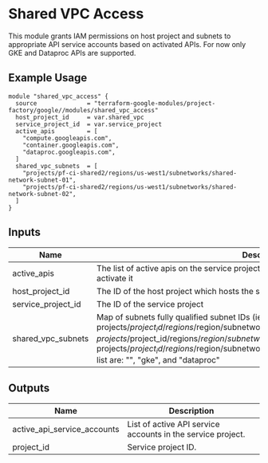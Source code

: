 # Shared VPC Access

This module grants IAM permissions on host project and subnets to appropriate API service accounts based on activated
APIs. For now only GKE and Dataproc APIs are supported.

## Example Usage
```hcl
module "shared_vpc_access" {
  source              = "terraform-google-modules/project-factory/google//modules/shared_vpc_access"
  host_project_id     = var.shared_vpc
  service_project_id  = var.service_project
  active_apis         = [
    "compute.googleapis.com",
    "container.googleapis.com",
    "dataproc.googleapis.com",
  ]
  shared_vpc_subnets  = [
    "projects/pf-ci-shared2/regions/us-west1/subnetworks/shared-network-subnet-01",
    "projects/pf-ci-shared2/regions/us-west1/subnetworks/shared-network-subnet-02",
  ]
}
```

<!-- BEGINNING OF PRE-COMMIT-TERRAFORM DOCS HOOK -->
## Inputs

| Name | Description | Type | Default | Required |
|------|-------------|:----:|:-----:|:-----:|
| active\_apis | The list of active apis on the service project. If api is not active this module will not try to activate it | list(string) | `<list>` | no |
| host\_project\_id | The ID of the host project which hosts the shared VPC | string | n/a | yes |
| service\_project\_id | The ID of the service project | string | n/a | yes |
| shared\_vpc\_subnets | Map of subnets fully qualified subnet IDs (ie. projects/$project_id/regions/$region/subnetworks/$subnet_id) and list of allowed API's. Example: projects/$project_id/regions/$region/subnetworks/$subnet_id = [] or projects/$project_id/regions/$region/subnetworks/$subnet_id = ["gke"]. Valid values for API list are: "", "gke", and "dataproc" | map(list(string)) | `<map>` | no |

## Outputs

| Name | Description |
|------|-------------|
| active\_api\_service\_accounts | List of active API service accounts in the service project. |
| project\_id | Service project ID. |

<!-- END OF PRE-COMMIT-TERRAFORM DOCS HOOK -->
